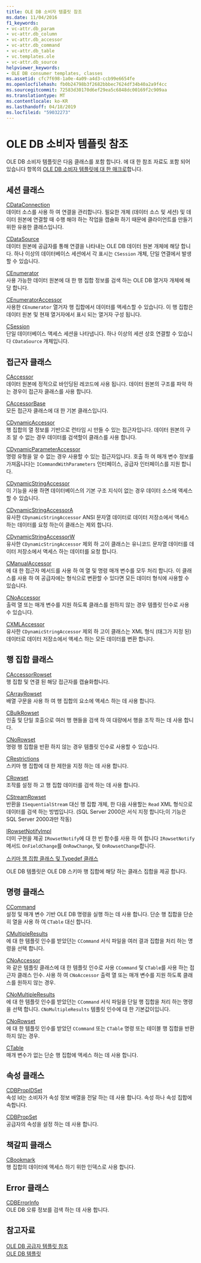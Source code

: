 ```yaml
---
title: OLE DB 소비자 템플릿 참조
ms.date: 11/04/2016
f1_keywords:
- vc-attr.db_param
- vc-attr.db_column
- vc-attr.db_accessor
- vc-attr.db_command
- vc-attr.db_table
- vc.templates.ole
- vc-attr.db_source
helpviewer_keywords:
- OLE DB consumer templates, classes
ms.assetid: cfc7f698-1a0e-4a09-a4d3-ccb99e6654fe
ms.openlocfilehash: fb0b24798b3f2682bbbec7624df34b40a2a9f4cc
ms.sourcegitcommit: 72583d30170d6ef29ea5c6848dc00169f2c909aa
ms.translationtype: MT
ms.contentlocale: ko-KR
ms.lasthandoff: 04/18/2019
ms.locfileid: "59032273"
---
```

# <a name="ole-db-consumer-templates-reference"></a>OLE DB 소비자 템플릿 참조

OLE DB 소비자 템플릿은 다음 클래스를 포함 합니다. 에 대 한 참조 자료도 포함 되어 있습니다 항목의 [OLE DB 소비자 템플릿에 대 한 매크로](../../data/oledb/macros-and-global-functions-for-ole-db-consumer-templates.md)합니다.

## <a name="session-classes"></a>세션 클래스

[CDataConnection](../../data/oledb/cdataconnection-class.md)<br/>
데이터 소스를 사용 하 여 연결을 관리합니다. 필요한 개체 (데이터 소스 및 세션) 및 데이터 원본에 연결할 때 수행 해야 하는 작업을 캡슐화 하기 때문에 클라이언트를 만들기 위한 유용한 클래스입니다.

[CDataSource](../../data/oledb/cdatasource-class.md)<br/>
데이터 원본에 공급자를 통해 연결을 나타내는 OLE DB 데이터 원본 개체에 해당 합니다. 하나 이상의 데이터베이스 세션에서 각 표시는 `CSession` 개체, 단일 연결에서 발생할 수 있습니다.

[CEnumerator](../../data/oledb/cenumerator-class.md)<br/>
사용 가능한 데이터 원본에 대 한 행 집합 정보를 검색 하는 OLE DB 열거자 개체에 해당 합니다.

[CEnumeratorAccessor](../../data/oledb/cenumeratoraccessor-class.md)<br/>
사용한 `CEnumerator` 열거자 행 집합에서 데이터를 액세스할 수 있습니다. 이 행 집합은 데이터 원본 및 현재 열거자에서 표시 되는 열거자 구성 됩니다.

[CSession](../../data/oledb/csession-class.md)<br/>
단일 데이터베이스 액세스 세션을 나타냅니다. 하나 이상의 세션 상호 연결할 수 있습니다 `CDataSource` 개체입니다.

## <a name="accessor-classes"></a>접근자 클래스

[CAccessor](../../data/oledb/caccessor-class.md)<br/>
데이터 원본에 정적으로 바인딩된 레코드에 사용 됩니다. 데이터 원본의 구조를 파악 하는 경우이 접근자 클래스를 사용 합니다.

[CAccessorBase](../../data/oledb/caccessorbase-class.md)<br/>
모든 접근자 클래스에 대 한 기본 클래스입니다.

[CDynamicAccessor](../../data/oledb/cdynamicaccessor-class.md)<br/>
행 집합의 열 정보를 기반으로 런타임 시 만들 수 있는 접근자입니다. 데이터 원본의 구조 알 수 없는 경우 데이터를 검색할이 클래스를 사용 합니다.

[CDynamicParameterAccessor](../../data/oledb/cdynamicparameteraccessor-class.md)<br/>
명령 유형을 알 수 없는 경우 사용할 수 있는 접근자입니다. 호출 하 여 매개 변수 정보를 가져옵니다는 `ICommandWithParameters` 인터페이스, 공급자 인터페이스를 지원 합니다.

[CDynamicStringAccessor](../../data/oledb/cdynamicstringaccessor-class.md)<br/>
이 기능을 사용 하면 데이터베이스의 기본 구조 지식이 없는 경우 데이터 소스에 액세스할 수 있습니다.

[CDynamicStringAccessorA](../../data/oledb/cdynamicstringaccessora-class.md)<br/>
유사한 `CDynamicStringAccessor` ANSI 문자열 데이터로 데이터 저장소에서 액세스 하는 데이터를 요청 하는이 클래스는 제외 합니다.

[CDynamicStringAccessorW](../../data/oledb/cdynamicstringaccessorw-class.md)<br/>
유사한 `CDynamicStringAccessor` 제외 하 고이 클래스는 유니코드 문자열 데이터를 데이터 저장소에서 액세스 하는 데이터를 요청 합니다.

[CManualAccessor](../../data/oledb/cmanualaccessor-class.md)<br/>
에 대 한 접근자 메서드를 사용 하 여 열 및 명령 매개 변수를 모두 처리 합니다. 이 클래스를 사용 하 여 공급자에는 형식으로 변환할 수 있다면 모든 데이터 형식에 사용할 수 있습니다.

[CNoAccessor](../../data/oledb/cnoaccessor-class.md)<br/>
출력 열 또는 매개 변수를 지원 하도록 클래스를 원하지 않는 경우 템플릿 인수로 사용 수 있습니다.

[CXMLAccessor](../../data/oledb/cxmlaccessor-class.md)<br/>
유사한 `CDynamicStringAccessor` 제외 하 고이 클래스는 XML 형식 (태그가 지정 된) 데이터로 데이터 저장소에서 액세스 하는 모든 데이터를 변환 합니다.

## <a name="rowset-classes"></a>행 집합 클래스

[CAccessorRowset](../../data/oledb/caccessorrowset-class.md)<br/>
행 집합 및 연결 된 해당 접근자를 캡슐화합니다.

[CArrayRowset](../../data/oledb/carrayrowset-class.md)<br/>
배열 구문을 사용 하 여 행 집합의 요소에 액세스 하는 데 사용 합니다.

[CBulkRowset](../../data/oledb/cbulkrowset-class.md)<br/>
인출 및 단일 호출으로 여러 행 핸들을 검색 하 여 대량에서 행을 조작 하는 데 사용 합니다.

[CNoRowset](../../data/oledb/cnorowset-class.md)<br/>
명령 행 집합을 반환 하지 않는 경우 템플릿 인수로 사용할 수 있습니다.

[CRestrictions](../../data/oledb/crestrictions-class.md)<br/>
스키마 행 집합에 대 한 제한을 지정 하는 데 사용 합니다.

[CRowset](../../data/oledb/crowset-class.md)<br/>
조작를 설정 하 고 행 집합 데이터를 검색 하는 데 사용 합니다.

[CStreamRowset](../../data/oledb/cstreamrowset-class.md)<br/>
반환을 `ISequentialStream` 대신 행 집합 개체, 한 다음 사용할는 `Read` XML 형식으로 데이터를 검색 하는 방법입니다. (SQL Server 2000은 서식 지정 합니다;이 기능은 SQL Server 2000과만 작동)

[IRowsetNotifyImpl](../../data/oledb/irowsetnotifyimpl-class.md)<br/>
더미 구현을 제공 `IRowsetNotify`에 대 한 빈 함수를 사용 하 여 합니다 `IRowsetNotify` 메서드 `OnFieldChange`를 `OnRowChange`, 및 `OnRowsetChange`합니다.

[스키마 행 집합 클래스 및 Typedef 클래스](../../data/oledb/schema-rowset-classes-and-typedef-classes.md)

OLE DB 템플릿은 OLE DB 스키마 행 집합에 해당 하는 클래스 집합을 제공 합니다.

## <a name="command-classes"></a>명령 클래스

[CCommand](../../data/oledb/ccommand-class.md)<br/>
설정 및 매개 변수 기반 OLE DB 명령을 실행 하는 데 사용 합니다. 단순 행 집합을 단순히 열을 사용 하 여 `CTable` 대신 합니다.

[CMultipleResults](../../data/oledb/cmultipleresults-class.md)<br/>
에 대 한 템플릿 인수를 받았던는 `CCommand` 서식 파일을 여러 결과 집합을 처리 하는 명령을 선택 합니다.

[CNoAccessor](../../data/oledb/cnoaccessor-class.md)<br/>
와 같은 템플릿 클래스에 대 한 템플릿 인수로 사용 `CCommand` 및 `CTable`를 사용 하는 접근자 클래스 인수. 사용 하 여 `CNoAccessor` 출력 열 또는 매개 변수를 지원 하도록 클래스를 원하지 않는 경우.

[CNoMultipleResults](../../data/oledb/cnomultipleresults-class.md)<br/>
에 대 한 템플릿 인수를 받았던는 `CCommand` 서식 파일을 단일 행 집합을 처리 하는 명령을 선택 합니다. `CNoMultipleResults` 템플릿 인수에 대 한 기본값이입니다.

[CNoRowset](../../data/oledb/cnorowset-class.md)<br/>
에 대 한 템플릿 인수를 받았던 `CCommand` 또는 `CTable` 명령 또는 테이블 행 집합을 반환 하지 않는 경우.

[CTable](../../data/oledb/ctable-class.md)<br/>
매개 변수가 없는 단순 행 집합에 액세스 하는 데 사용 합니다.

## <a name="property-classes"></a>속성 클래스

[CDBPropIDSet](../../data/oledb/cdbpropidset-class.md)<br/>
속성 Id는 소비자가 속성 정보 배열을 전달 하는 데 사용 합니다. 속성 하나 속성 집합에 속합니다.

[CDBPropSet](../../data/oledb/cdbpropset-class.md)<br/>
공급자의 속성을 설정 하는 데 사용 합니다.

## <a name="bookmark-class"></a>책갈피 클래스

[CBookmark](../../data/oledb/cbookmark-class.md)<br/>
행 집합의 데이터에 액세스 하기 위한 인덱스로 사용 합니다.

## <a name="error-class"></a>Error 클래스

[CDBErrorInfo](../../data/oledb/cdberrorinfo-class.md)<br/>
OLE DB 오류 정보를 검색 하는 데 사용 합니다.

## <a name="see-also"></a>참고자료

[OLE DB 공급자 템플릿 참조](../../data/oledb/ole-db-provider-templates-reference.md)<br/>
[OLE DB 템플릿](../../data/oledb/ole-db-templates.md)